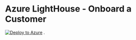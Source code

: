 # Azure LightHouse - Onboard a Customer
[![Deploy to Azure](http://azuredeploy.net/deploybutton.png)](https://azuredeploy.net/)
.
